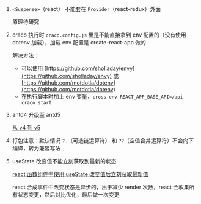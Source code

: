 1. `<Suspense>`（react） 不能套在 `Provider`（react-redux）外面

   原理待研究

2. craco 执行时 `craco.config.js` 里是不能直接拿到 env 配置的（没有使用 dotenv 加载），加载 env 配置是 create-react-app 做的

   解决方法：

   - 可以使用 [https://github.com/sholladay/envy](https://github.com/sholladay/envy) 或 [https://github.com/motdotla/dotenv](https://github.com/motdotla/dotenv)
   - 在执行脚本时加上 env 变量，`cross-env REACT_APP_BASE_API=/api craco start`

3. antd4 升级至 antd5

   [从 v4 到 v5](https://ant.design/docs/react/migration-v5-cn/)

4. 打包注意：默认情况 `?.`（可选链运算符） 和 `??`（空值合并运算符）不会向下编译，转为兼容写法

5. useState 改变值不能立刻获取到最新的状态

   [react 函数组件中使用 useState 改变值后立刻获取最新值](https://segmentfault.com/a/1190000039365818)

   react 合成事件中改变状态是异步的，出于减少 render 次数，react 会收集所有状态变更，然后对比优化，最后做一次变更

